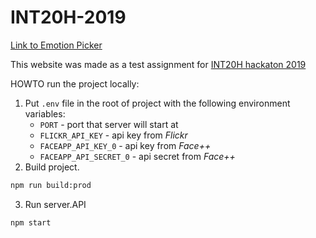 # INT20H-2019

[Link to Emotion Picker](https://emotionpicker.herokuapp.com/)

This website was made as a test assignment for
[INT20H hackaton 2019](http://int20h.best-kyiv.org/)

HOWTO run the project locally:

1. Put `.env` file in the root of project with the following environment variables:
    * `PORT` - port that server will start at
    * `FLICKR_API_KEY` - api key from *Flickr*
    * `FACEAPP_API_KEY_0` - api key from *Face++*
    * `FACEAPP_API_SECRET_0` - api secret from *Face++*
2. Build project.
```bash
npm run build:prod
```
3. Run server.API
```bash
npm start
```